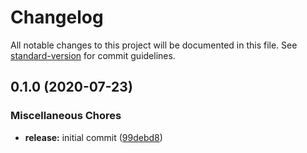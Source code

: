 # Changelog

All notable changes to this project will be documented in this file. See [standard-version](https://github.com/conventional-changelog/standard-version) for commit guidelines.

## 0.1.0 (2020-07-23)


### Miscellaneous Chores

* **release:** initial commit ([99debd8](https://github.com/demartini/base16-shades-of-purple/commit/99debd8d08e8c2e6affba4fd4da1f0ee82671491))
